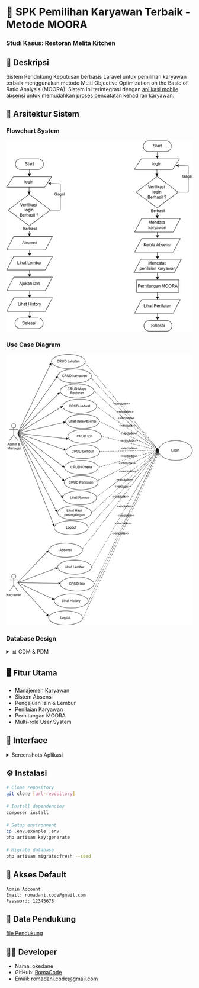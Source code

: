 # 🚀 SPK Pemilihan Karyawan Terbaik - Metode MOORA
### Studi Kasus: Restoran Melita Kitchen
## 📝 Deskripsi
Sistem Pendukung Keputusan berbasis Laravel untuk pemilihan karyawan terbaik menggunakan metode Multi Objective Optimization on the Basic of Ratio Analysis (MOORA). Sistem ini terintegrasi dengan [aplikasi mobile absensi](https://github.com/okedane/aplikasi-absensi-flutter) untuk memudahkan proses pencatatan kehadiran karyawan.
## 🔄 Arsitektur Sistem

### Flowchart System
![Flowchat sistem](readme/flowchart.png)

### Use Case Diagram
![Usecase Sistem](readme/usecase.png)

### Database Design
<details>
<summary>📊 CDM & PDM</summary>

![CDM](readme/cdm.png)
![PDM](readme/pdm.png)
</details>

## 🖥️ Fitur Utama
- Manajemen Karyawan
- Sistem Absensi
- Pengajuan Izin & Lembur
- Penilaian Karyawan
- Perhitungan MOORA
- Multi-role User System

## 📸 Interface
<details>
<summary>Screenshots Aplikasi</summary>

### Autentikasi
| Login | Reset Password |
|:-------------------------:|:-------------------------:|
|![Login Page](readme/1_login.png)|![Reset Page](readme/2_reset.png)|

### Core Features
| Dashboard | Jabatan | Karyawan |
|:-------------------------:|:-------------------------:|:-------------------------:|
|![Dashboard](readme/3_dashboard.png)|![Jabatan](readme/4_jabatan.png)|![Karyawan](readme/5_karyawan.png)|

### Manajemen Absensi
| Lokasi | Jadwal | History |
|:-------------------------:|:-------------------------:|:-------------------------:|
|![Lokasi](readme/6_lokasi.png)|![Jadwal](readme/7_jadwal.png)|![History](readme/8_history.png)|

### Pengajuan
| Izin | Lembur |
|:-------------------------:|:-------------------------:|
|![Izin](readme/9_izin.png)|![Lembur](readme/10_lembur.png)|
### Penilaian & Perhitungan
| Kriteria | Sub Kriteria | Penilaian |
|:-------------------------:|:-------------------------:|:-------------------------:|
|![Kriteria](readme/11_kriteria.png)|![SubKriteria](readme/12_subKriteria.png)|![Penilaian](readme/13_penilaian.png)|

| Perhitungan | Peringkat |
|:-------------------------:|:-------------------------:|
|![Perhitungan](readme/14_perhitungan.png)|![Peringkat](readme/15_peringkat.png)|

</details>

## ⚙️ Instalasi

```bash
# Clone repository
git clone [url-repository]

# Install dependencies
composer install

# Setup environment
cp .env.example .env
php artisan key:generate

# Migrate database
php artisan migrate:fresh --seed
```

## 🔑 Akses Default
```
Admin Account
Email: romadani.code@gmail.com
Password: 12345678
```

## 📄 Data Pendukung
[file Pendukung](readme/skripsi.pdf)

## 👨‍💻 Developer
- Nama: okedane
- GitHub: [RomaCode](https://github.com/okedane)
- Email: romadani.code@gmail.com
